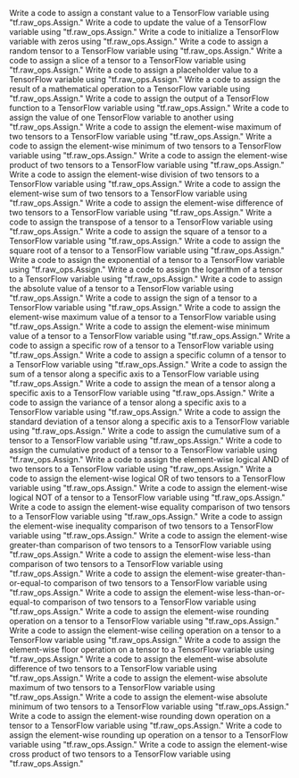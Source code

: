 Write a code to assign a constant value to a TensorFlow variable using "tf.raw_ops.Assign."
Write a code to update the value of a TensorFlow variable using "tf.raw_ops.Assign."
Write a code to initialize a TensorFlow variable with zeros using "tf.raw_ops.Assign."
Write a code to assign a random tensor to a TensorFlow variable using "tf.raw_ops.Assign."
Write a code to assign a slice of a tensor to a TensorFlow variable using "tf.raw_ops.Assign."
Write a code to assign a placeholder value to a TensorFlow variable using "tf.raw_ops.Assign."
Write a code to assign the result of a mathematical operation to a TensorFlow variable using "tf.raw_ops.Assign."
Write a code to assign the output of a TensorFlow function to a TensorFlow variable using "tf.raw_ops.Assign."
Write a code to assign the value of one TensorFlow variable to another using "tf.raw_ops.Assign."
Write a code to assign the element-wise maximum of two tensors to a TensorFlow variable using "tf.raw_ops.Assign."
Write a code to assign the element-wise minimum of two tensors to a TensorFlow variable using "tf.raw_ops.Assign."
Write a code to assign the element-wise product of two tensors to a TensorFlow variable using "tf.raw_ops.Assign."
Write a code to assign the element-wise division of two tensors to a TensorFlow variable using "tf.raw_ops.Assign."
Write a code to assign the element-wise sum of two tensors to a TensorFlow variable using "tf.raw_ops.Assign."
Write a code to assign the element-wise difference of two tensors to a TensorFlow variable using "tf.raw_ops.Assign."
Write a code to assign the transpose of a tensor to a TensorFlow variable using "tf.raw_ops.Assign."
Write a code to assign the square of a tensor to a TensorFlow variable using "tf.raw_ops.Assign."
Write a code to assign the square root of a tensor to a TensorFlow variable using "tf.raw_ops.Assign."
Write a code to assign the exponential of a tensor to a TensorFlow variable using "tf.raw_ops.Assign."
Write a code to assign the logarithm of a tensor to a TensorFlow variable using "tf.raw_ops.Assign."
Write a code to assign the absolute value of a tensor to a TensorFlow variable using "tf.raw_ops.Assign."
Write a code to assign the sign of a tensor to a TensorFlow variable using "tf.raw_ops.Assign."
Write a code to assign the element-wise maximum value of a tensor to a TensorFlow variable using "tf.raw_ops.Assign."
Write a code to assign the element-wise minimum value of a tensor to a TensorFlow variable using "tf.raw_ops.Assign."
Write a code to assign a specific row of a tensor to a TensorFlow variable using "tf.raw_ops.Assign."
Write a code to assign a specific column of a tensor to a TensorFlow variable using "tf.raw_ops.Assign."
Write a code to assign the sum of a tensor along a specific axis to a TensorFlow variable using "tf.raw_ops.Assign."
Write a code to assign the mean of a tensor along a specific axis to a TensorFlow variable using "tf.raw_ops.Assign."
Write a code to assign the variance of a tensor along a specific axis to a TensorFlow variable using "tf.raw_ops.Assign."
Write a code to assign the standard deviation of a tensor along a specific axis to a TensorFlow variable using "tf.raw_ops.Assign."
Write a code to assign the cumulative sum of a tensor to a TensorFlow variable using "tf.raw_ops.Assign."
Write a code to assign the cumulative product of a tensor to a TensorFlow variable using "tf.raw_ops.Assign."
Write a code to assign the element-wise logical AND of two tensors to a TensorFlow variable using "tf.raw_ops.Assign."
Write a code to assign the element-wise logical OR of two tensors to a TensorFlow variable using "tf.raw_ops.Assign."
Write a code to assign the element-wise logical NOT of a tensor to a TensorFlow variable using "tf.raw_ops.Assign."
Write a code to assign the element-wise equality comparison of two tensors to a TensorFlow variable using "tf.raw_ops.Assign."
Write a code to assign the element-wise inequality comparison of two tensors to a TensorFlow variable using "tf.raw_ops.Assign."
Write a code to assign the element-wise greater-than comparison of two tensors to a TensorFlow variable using "tf.raw_ops.Assign."
Write a code to assign the element-wise less-than comparison of two tensors to a TensorFlow variable using "tf.raw_ops.Assign."
Write a code to assign the element-wise greater-than-or-equal-to comparison of two tensors to a TensorFlow variable using "tf.raw_ops.Assign."
Write a code to assign the element-wise less-than-or-equal-to comparison of two tensors to a TensorFlow variable using "tf.raw_ops.Assign."
Write a code to assign the element-wise rounding operation on a tensor to a TensorFlow variable using "tf.raw_ops.Assign."
Write a code to assign the element-wise ceiling operation on a tensor to a TensorFlow variable using "tf.raw_ops.Assign."
Write a code to assign the element-wise floor operation on a tensor to a TensorFlow variable using "tf.raw_ops.Assign."
Write a code to assign the element-wise absolute difference of two tensors to a TensorFlow variable using "tf.raw_ops.Assign."
Write a code to assign the element-wise absolute maximum of two tensors to a TensorFlow variable using "tf.raw_ops.Assign."
Write a code to assign the element-wise absolute minimum of two tensors to a TensorFlow variable using "tf.raw_ops.Assign."
Write a code to assign the element-wise rounding down operation on a tensor to a TensorFlow variable using "tf.raw_ops.Assign."
Write a code to assign the element-wise rounding up operation on a tensor to a TensorFlow variable using "tf.raw_ops.Assign."
Write a code to assign the element-wise cross product of two tensors to a TensorFlow variable using "tf.raw_ops.Assign."